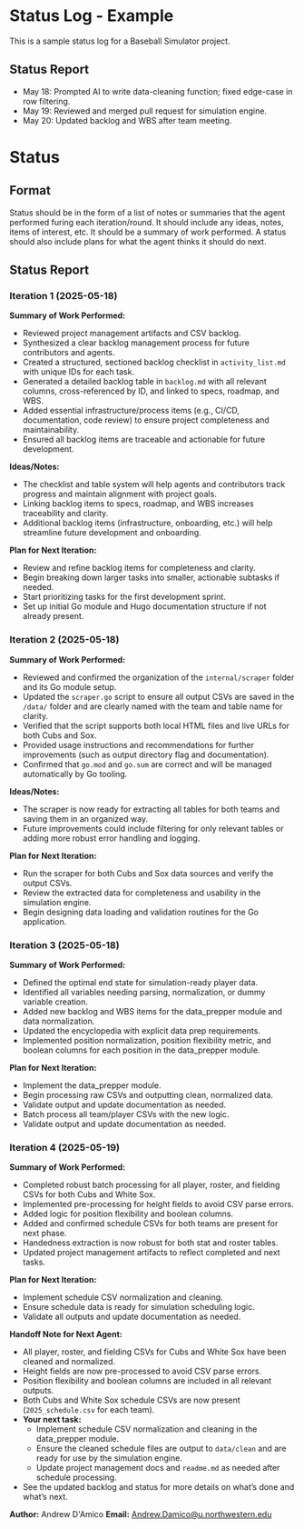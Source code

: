 # Status Log - Example

This is a sample status log for a Baseball Simulator project.

## Status Report

- May 18: Prompted AI to write data-cleaning function; fixed edge-case in row filtering.
- May 19: Reviewed and merged pull request for simulation engine.
- May 20: Updated backlog and WBS after team meeting.

# Status

## Format
Status should be in the form of a list of notes or summaries that the agent performed furing each iteration/round. It should include any ideas, notes, items of interest, etc. It should be a summary of work performed. A status should also include plans for what the agent thinks it should do next.

## Status Report

### Iteration 1 (2025-05-18)

**Summary of Work Performed:**
- Reviewed project management artifacts and CSV backlog.
- Synthesized a clear backlog management process for future contributors and agents.
- Created a structured, sectioned backlog checklist in `activity_list.md` with unique IDs for each task.
- Generated a detailed backlog table in `backlog.md` with all relevant columns, cross-referenced by ID, and linked to specs, roadmap, and WBS.
- Added essential infrastructure/process items (e.g., CI/CD, documentation, code review) to ensure project completeness and maintainability.
- Ensured all backlog items are traceable and actionable for future development.

**Ideas/Notes:**
- The checklist and table system will help agents and contributors track progress and maintain alignment with project goals.
- Linking backlog items to specs, roadmap, and WBS increases traceability and clarity.
- Additional backlog items (infrastructure, onboarding, etc.) will help streamline future development and onboarding.

**Plan for Next Iteration:**
- Review and refine backlog items for completeness and clarity.
- Begin breaking down larger tasks into smaller, actionable subtasks if needed.
- Start prioritizing tasks for the first development sprint.
- Set up initial Go module and Hugo documentation structure if not already present.

### Iteration 2 (2025-05-18)

**Summary of Work Performed:**
- Reviewed and confirmed the organization of the `internal/scraper` folder and its Go module setup.
- Updated the `scraper.go` script to ensure all output CSVs are saved in the `/data/` folder and are clearly named with the team and table name for clarity.
- Verified that the script supports both local HTML files and live URLs for both Cubs and Sox.
- Provided usage instructions and recommendations for further improvements (such as output directory flag and documentation).
- Confirmed that `go.mod` and `go.sum` are correct and will be managed automatically by Go tooling.

**Ideas/Notes:**
- The scraper is now ready for extracting all tables for both teams and saving them in an organized way.
- Future improvements could include filtering for only relevant tables or adding more robust error handling and logging.

**Plan for Next Iteration:**
- Run the scraper for both Cubs and Sox data sources and verify the output CSVs.
- Review the extracted data for completeness and usability in the simulation engine.
- Begin designing data loading and validation routines for the Go application.

### Iteration 3 (2025-05-18)

**Summary of Work Performed:**
- Defined the optimal end state for simulation-ready player data.
- Identified all variables needing parsing, normalization, or dummy variable creation.
- Added new backlog and WBS items for the data_prepper module and data normalization.
- Updated the encyclopedia with explicit data prep requirements.
- Implemented position normalization, position flexibility metric, and boolean columns for each position in the data_prepper module.

**Plan for Next Iteration:**
- Implement the data_prepper module.
- Begin processing raw CSVs and outputting clean, normalized data.
- Validate output and update documentation as needed.
- Batch process all team/player CSVs with the new logic.
- Validate output and update documentation as needed.

### Iteration 4 (2025-05-19)

**Summary of Work Performed:**
- Completed robust batch processing for all player, roster, and fielding CSVs for both Cubs and White Sox.
- Implemented pre-processing for height fields to avoid CSV parse errors.
- Added logic for position flexibility and boolean columns.
- Added and confirmed schedule CSVs for both teams are present for next phase.
- Handedness extraction is now robust for both stat and roster tables.
- Updated project management artifacts to reflect completed and next tasks.

**Plan for Next Iteration:**
- Implement schedule CSV normalization and cleaning.
- Ensure schedule data is ready for simulation scheduling logic.
- Validate all outputs and update documentation as needed.

**Handoff Note for Next Agent:**

- All player, roster, and fielding CSVs for Cubs and White Sox have been cleaned and normalized.
- Height fields are now pre-processed to avoid CSV parse errors.
- Position flexibility and boolean columns are included in all relevant outputs.
- Both Cubs and White Sox schedule CSVs are now present (`2025_schedule.csv` for each team).
- **Your next task:**  
  - Implement schedule CSV normalization and cleaning in the data_prepper module.
  - Ensure the cleaned schedule files are output to `data/clean` and are ready for use by the simulation engine.
  - Update project management docs and `readme.md` as needed after schedule processing.
- See the updated backlog and status for more details on what’s done and what’s next.

**Author:** Andrew D'Amico
**Email:** Andrew.Damico@u.northwestern.edu

